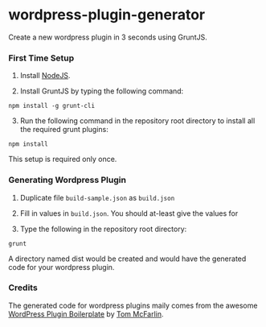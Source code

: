 wordpress-plugin-generator
==========================

Create a new wordpress plugin in 3 seconds using GruntJS.

### First Time Setup

1. Install [NodeJS](http://nodejs.org#download).

2. Install GruntJS by typing the following command:

```
npm install -g grunt-cli
```

3. Run the following command in the repository root directory to install all the required grunt plugins: 

```
npm install
```

This setup is required only once.

### Generating Wordpress Plugin
1. Duplicate file `build-sample.json` as `build.json`
2. Fill in values in `build.json`. You should at-least give the values for 

3. Type the following in the repository root directory:

```
grunt
```

A directory named dist would be created and would have the generated code for your wordpress plugin.

### Credits
The generated code for wordpress plugins maily comes from the awesome [WordPress Plugin Boilerplate](https://github.com/tommcfarlin/WordPress-Plugin-Boilerplate) by [Tom McFarlin](http://tommcfarlin.com/). 

